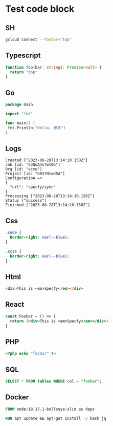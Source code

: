 # Test code block

## SH

```sh
gcloud connect --foobar="top"
```

## Typescript

```ts
function foo(bar: string): Promise<null> {
  return "top"
}
```

## Go

```go
package main

import "fmt"

func main() {
 fmt.Println("Hello, 世界")
}
```

## Logs

```log
Created ["2023-08-28T13:14:10.158Z"]
Job [id: "53QoA4sTeI06"]
Org [id: "acme"]
Project [id: "b03tMzwd5A"]
Configuration =>
{
  "url": "specfy/sync"
}
Processing ["2023-08-28T13:14:10.158Z"]
Status ["success"]
Finished ["2023-08-28T13:14:10.158Z"]
```

## Css

```css
.code {
  border-right: var(--blue);
}
```

```scss
.scss {
  border-right: var(--blue);
}
```

## Html

```html
<div>This is <em>Specfy</em></div>
```

## React

```jsx
const Foobar = () => {
  return (<div>This is <em>Specfy</em></div>)
}
```

## PHP

```php
<?php echo "foobar" ?>
```

## SQL

```sql
SELECT * FROM Tables WHERE col = "foobar";
```

## Docker

```dockerfile
FROM node:18.17.1-bullseye-slim as deps

RUN apt update && apt-get install -y bash jq
```
